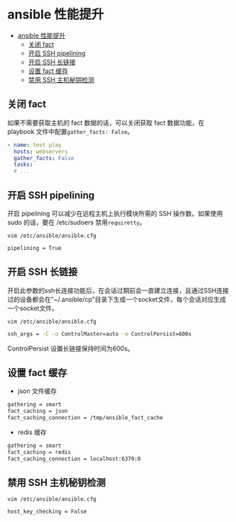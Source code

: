 # ansible 性能提升
- [ansible 性能提升](#ansible-性能提升)
  - [关闭 fact](#关闭-fact)
  - [开启 SSH pipelining](#开启-ssh-pipelining)
  - [开启 SSH 长链接](#开启-ssh-长链接)
  - [设置 fact 缓存](#设置-fact-缓存)
  - [禁用 SSH 主机秘钥检测](#禁用-ssh-主机秘钥检测)

## 关闭 fact
如果不需要获取主机的 fact 数据的话，可以关闭获取 fact 数据功能，在 playbook 文件中配置`gather_facts: False`。
```yaml
- name: test play
  hosts: webservers
  gather_facts: False
  tasks:
  # ...
```

## 开启 SSH pipelining
开启 pipelining 可以减少在远程主机上执行模块所需的 SSH 操作数。如果使用 sudo 的话，要在 /etc/sudoers 禁用`requiretty`。

`vim /etc/ansible/ansible.cfg`
```bash
pipelining = True
```

## 开启 SSH 长链接
开启此参数的ssh长连接功能后，在会话过期前会一直建立连接，且通过SSH连接过的设备都会在"~/.ansible/cp"目录下生成一个socket文件，每个会话对应生成一个socket文件。

`vim /etc/ansible/ansible.cfg`
```bash
ssh_args = -C -o ControlMaster=auto -o ControlPersist=600s
```
ControlPersist 设置长链接保持时间为600s。

## 设置 fact 缓存
* json 文件缓存
```bash
gathering = smart
fact_caching = json
fact_caching_connection = /tmp/ansible_fact_cache
```
* redis 缓存
```bash
gathering = smart
fact_caching = redis
fact_caching_connection = localhost:6379:0
```

## 禁用 SSH 主机秘钥检测
`vim /etc/ansible/ansible.cfg`
```
host_key_checking = False
```

